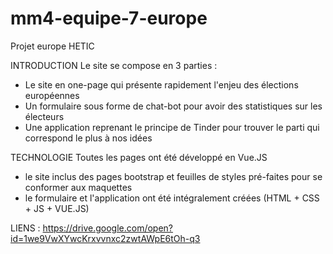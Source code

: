# mm4-equipe-7-europe
Projet europe HETIC

INTRODUCTION
Le site se compose en 3 parties :
* Le site en one-page qui présente rapidement l'enjeu des élections européennes 
* Un formulaire sous forme de chat-bot pour avoir des statistiques sur les électeurs
* Une application reprenant le principe de Tinder pour trouver le parti qui correspond le plus à nos idées

TECHNOLOGIE
Toutes les pages ont été développé en Vue.JS
* le site inclus des pages bootstrap et feuilles de styles pré-faites pour se conformer aux maquettes
* le formulaire et l'application ont été intégralement créées (HTML + CSS + JS + VUE.JS)

LIENS :
https://drive.google.com/open?id=1we9VwXYwcKrxvvnxc2zwtAWpE6tOh-q3

